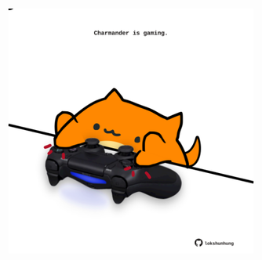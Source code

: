 <!-- built at 17/10/2024, 17:00:49 UTC -->
<p align="center">
  <img width="500" height="500" src="./ReadmeImage.svg">
</p>

